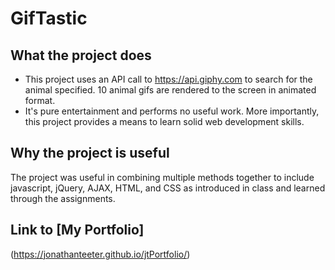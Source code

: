 # GifTastic
## What the project does
* This project uses an API call to https://api.giphy.com to search for the animal specified.  10 animal gifs are rendered to the screen in animated format.  
* It's pure entertainment and performs no useful work.  More importantly, this project provides a means to learn solid web development skills.

## Why the project is useful
The project was useful in combining multiple methods together to include javascript, jQuery, AJAX, HTML, and CSS as introduced in class and learned through the assignments.

## Link to [My Portfolio] 
(https://jonathanteeter.github.io/jtPortfolio/)